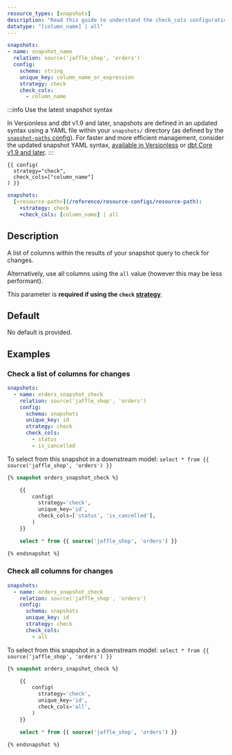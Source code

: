 ```yaml
---
resource_types: [snapshots]
description: "Read this guide to understand the check_cols configuration in dbt."
datatype: "[column_name] | all"
---
```


<VersionBlock firstVersion="1.9">
<File name="snapshots/<filename>.yml">
  
  ```yml
  snapshots:
  - name: snapshot_name
    relation: source('jaffle_shop', 'orders')
    config:
      schema: string
      unique_key: column_name_or_expression
      strategy: check
      check_cols:
        - column_name
  ```
  
</File>
</VersionBlock>

<VersionBlock lastVersion="1.8">

:::info Use the latest snapshot syntax

In Versionless and dbt v1.9 and later, snapshots are defined in an updated syntax using a YAML file within your `snapshots/` directory (as defined by the [`snapshot-paths` config](/reference/project-configs/snapshot-paths)). For faster and more efficient management, consider the updated snapshot YAML syntax, [available in Versionless](/docs/dbt-versions/versionless-cloud) or [dbt Core v1.9 and later](/docs/dbt-versions/core).
:::
<File name='snapshots/<filename>.sql'>

```jinja2
{{ config(
  strategy="check",
  check_cols=["column_name"]
) }}

```

</File>
</VersionBlock>

<File name='dbt_project.yml'>

```yml
snapshots:
  [<resource-path>](/reference/resource-configs/resource-path):
    +strategy: check
    +check_cols: [column_name] | all

```

</File>

## Description
A list of columns within the results of your snapshot query to check for changes.

Alternatively, use all columns using the `all` value (however this may be less performant).

This parameter is **required if using the `check` [strategy](/reference/resource-configs/strategy)**.

## Default
No default is provided.

## Examples

### Check a list of columns for changes

<VersionBlock firstVersion="1.9">

<File name="snapshots/orders_snapshot_check.yml">

```yaml
snapshots:
  - name: orders_snapshot_check
    relation: source('jaffle_shop', 'orders')
    config:
      schema: snapshots
      unique_key: id
      strategy: check
      check_cols:
        - status
        - is_cancelled
```
</File>

To select from this snapshot in a downstream model: `select * from {{ source('jaffle_shop', 'orders') }}`
</VersionBlock>

<VersionBlock lastVersion="1.8">


```sql
{% snapshot orders_snapshot_check %}

    {{
        config(
          strategy='check',
          unique_key='id',
          check_cols=['status', 'is_cancelled'],
        )
    }}

    select * from {{ source('jaffle_shop', 'orders') }}

{% endsnapshot %}
```

</VersionBlock>

### Check all columns for changes

<VersionBlock firstVersion="1.9">

<File name="orders_snapshot_check.yml">

```yaml
snapshots:
  - name: orders_snapshot_check
    relation: source('jaffle_shop', 'orders')
    config:
      schema: snapshots
      unique_key: id
      strategy: check
      check_cols:
        - all
  ```
</File>

To select from this snapshot in a downstream model: `select * from {{ source('jaffle_shop', 'orders') }}`
</VersionBlock>

<VersionBlock lastVersion="1.8">

```sql
{% snapshot orders_snapshot_check %}

    {{
        config(
          strategy='check',
          unique_key='id',
          check_cols='all',
        )
    }}

    select * from {{ source('jaffle_shop', 'orders') }}

{% endsnapshot %}
```
</VersionBlock>
